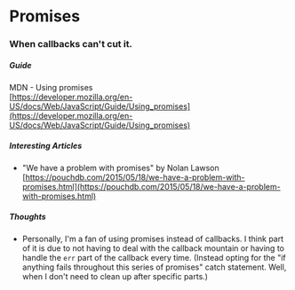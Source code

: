 # Promises

### When callbacks can't cut it.

##### Guide
MDN - Using promises  
[https://developer.mozilla.org/en-US/docs/Web/JavaScript/Guide/Using_promises](https://developer.mozilla.org/en-US/docs/Web/JavaScript/Guide/Using_promises)

##### Interesting Articles
- "We have a problem with promises" by Nolan Lawson  
[https://pouchdb.com/2015/05/18/we-have-a-problem-with-promises.html](https://pouchdb.com/2015/05/18/we-have-a-problem-with-promises.html)

##### Thoughts
- Personally, I'm a fan of using promises instead of callbacks.  I think part of it is due to not having to deal with the callback mountain or having to handle the `err` part of the callback every time.  (Instead opting for the "if anything fails throughout this series of promises" catch statement.  Well, when I don't need to clean up after specific parts.)
